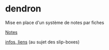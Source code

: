 # dendron
Mise en place d'un système de notes par fiches   

[Notes](https://bonnebulle.github.io/dendron/notes/)

[infos, liens](https://liens.vincent-bonnefille.fr/?AGBhmA) (au sujet des slip-boxes)
